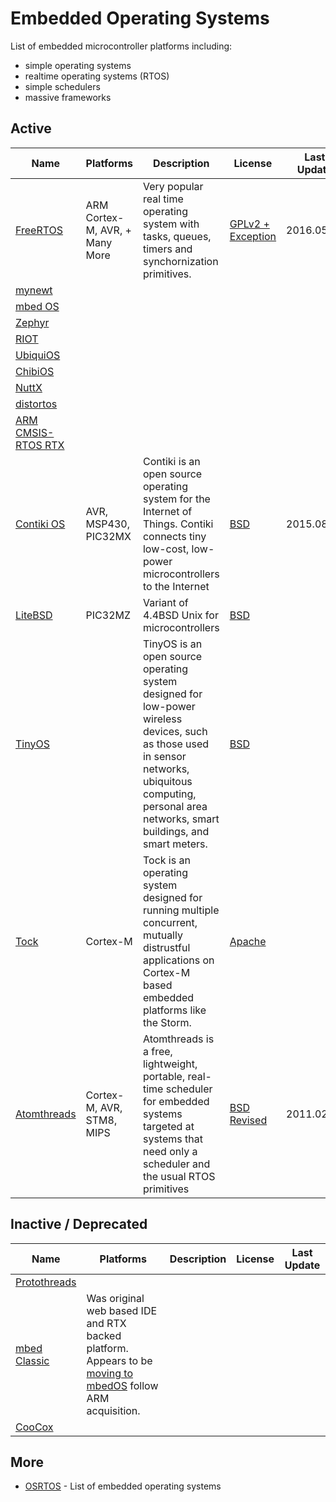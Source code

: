 # Embedded Operating Systems

List of embedded microcontroller platforms including:
* simple operating systems
* realtime operating systems (RTOS)
* simple schedulers
* massive frameworks

## Active

| Name  | Platforms  |  Description | License  |  Last Update |
|---|---|---|---|---|
| [FreeRTOS](http://www.freertos.org)  | ARM Cortex-M, AVR, + Many More | Very popular real time operating system with tasks, queues, timers and synchornization primitives.  |  [GPLv2 + Exception](http://www.freertos.org/license.txt)  |  2016.05.25 |
| [mynewt](http://mynewt.apache.org/) |   |   |   |   |
| [mbed OS](https://www.mbed.com/en/development/software/mbed-os/)  |   |   |   |   |
| [Zephyr](https://www.zephyrproject.org/)  |   |   |   |   |
| [RIOT](https://www.riot-os.org/)  |   |   |   |   |
| [UbiquiOS](http://www.ubiquiostechnology.com)  |   |   |   |   |
| [ChibiOS](http://www.chibios.org)  |   |   |   |   |
| [NuttX](http://nuttx.org/)  |   |   |   |   |
| [distortos](http://distortos.org/)  |   |   |   |   |
| [ARM CMSIS-RTOS RTX](http://www.keil.com/pack/doc/CMSIS/RTX/html/index.html)  |   |   |   |   |
| [Contiki OS](http://www.contiki-os.org/)  |  AVR, MSP430, PIC32MX |  Contiki is an open source operating system for the Internet of Things. Contiki connects tiny low-cost, low-power microcontrollers to the Internet | [BSD](http://www.contiki-os.org/license.txt)  | 2015.08.25  |
| [LiteBSD](https://github.com/sergev/LiteBSD)  | PIC32MZ  |  Variant of 4.4BSD Unix for microcontrollers | [BSD](https://github.com/sergev/LiteBSD/blob/master/COPYRIGHT)  |   |
| [TinyOS](https://github.com/tinyos/tinyos-main)  |   |  TinyOS is an open source operating system designed for low-power wireless devices, such as those used in sensor networks, ubiquitous computing, personal area networks, smart buildings, and smart meters. | [BSD](https://github.com/tinyos/tinyos-main/blob/master/licenses/bsd.txt)  |   |
| [Tock](http://www.tockos.org/)  |  Cortex-M |  Tock is an operating system designed for running multiple concurrent, mutually distrustful applications on Cortex-M based embedded platforms like the Storm. | [Apache](https://github.com/helena-project/tock/blob/master/LICENSE)  |   |
| [Atomthreads](http://atomthreads.com/)  |  Cortex-M, AVR, STM8, MIPS |  Atomthreads is a free, lightweight, portable, real-time scheduler for embedded systems targeted at systems that need only a scheduler and the usual RTOS primitives  | [BSD Revised](http://atomthreads.com/?q=node/2)  | 2011.02.08  |

## Inactive / Deprecated

| Name  | Platforms  |  Description | License  |  Last Update |
|---|---|---|---|---|
| [Protothreads](http://dunkels.com/adam/pt/)  |   |   |   |   |
| [mbed Classic](http://dunkels.com/adam/pt/)  |  Was original web based IDE and RTX backed platform.  Appears to be [moving to mbedOS](https://www.mbed.com/en/development/software/mbed-os/mbed-os-migration-plan/) follow ARM acquisition. |   |   |   |
| [CooCox](http://www1.coocox.org/)  |   |   |   |   |

## More

* [OSRTOS](http://www.osrtos.com/) - List of embedded operating systems
